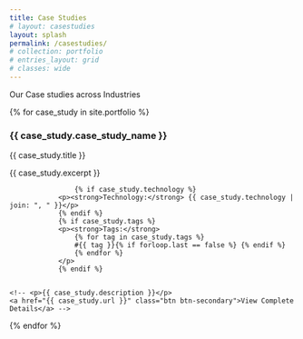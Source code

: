 ```yaml
---
title: Case Studies
# layout: casestudies
layout: splash
permalink: /casestudies/
# collection: portfolio
# entries_layout: grid
# classes: wide
---
```


<p>Our Case studies across Industries</p>

<div class="case_studys-list">
  {% for case_study in site.portfolio %}
  <div class="case_study-item mb-2">
    <h3>{{ case_study.case_study_name }}</h3>
    <p>{{ case_study.title }}    </p>
    <p>{{ case_study.excerpt }}    </p>

                    {% if case_study.technology %}
                <p><strong>Technology:</strong> {{ case_study.technology | join: ", " }}</p>
                {% endif %}
                {% if case_study.tags %}
                <p><strong>Tags:</strong>
                    {% for tag in case_study.tags %}
                    #{{ tag }}{% if forloop.last == false %} {% endif %}
                    {% endfor %}
                </p>
                {% endif %}

    
    <!-- <p>{{ case_study.description }}</p>
    <a href="{{ case_study.url }}" class="btn btn-secondary">View Complete Details</a> -->

  </div>
  {% endfor %}
</div>
